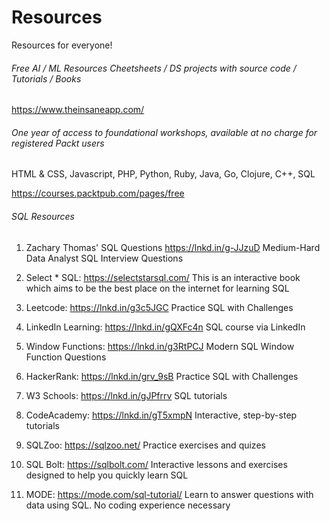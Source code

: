 # Resources

Resources for everyone!

###### Free AI / ML Resources Cheetsheets / DS projects with source code / Tutorials / Books
https://www.theinsaneapp.com/ 

###### One year of access to foundational workshops, available at no charge for registered Packt users
HTML & CSS, Javascript, PHP, Python, Ruby, Java, Go, Clojure, C++, SQL

https://courses.packtpub.com/pages/free

###### SQL  Resources
1. Zachary Thomas' SQL Questions https://lnkd.in/g-JJzuD
Medium-Hard Data Analyst SQL Interview Questions

2. Select * SQL: https://selectstarsql.com/
This is an interactive book which aims to be the best place on the internet for learning SQL

3. Leetcode: https://lnkd.in/g3c5JGC
Practice SQL with Challenges

4. LinkedIn Learning: https://lnkd.in/gQXFc4n
SQL course via LinkedIn

5. Window Functions: https://lnkd.in/g3RtPCJ
Modern SQL Window Function Questions

6. HackerRank: https://lnkd.in/grv_9sB
Practice SQL with Challenges

7. W3 Schools: https://lnkd.in/gJPfrrv
SQL tutorials

8. CodeAcademy: https://lnkd.in/gT5xmpN
Interactive, step-by-step tutorials

9. SQLZoo: https://sqlzoo.net/
Practice exercises and quizes

10. SQL Bolt: https://sqlbolt.com/
Interactive lessons and exercises designed to help you quickly learn SQL

11. MODE: https://mode.com/sql-tutorial/ Learn to answer questions with data using SQL. No coding experience necessary
